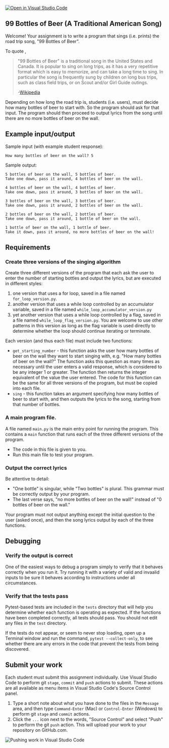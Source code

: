 [![Open in Visual Studio Code](https://classroom.github.com/assets/open-in-vscode-2e0aaae1b6195c2367325f4f02e2d04e9abb55f0b24a779b69b11b9e10269abc.svg)](https://classroom.github.com/online_ide?assignment_repo_id=15285152&assignment_repo_type=AssignmentRepo)
## 99 Bottles of Beer (A Traditional American Song)

Welcome! Your assignment is to write a program that sings (i.e. prints) the road trip song, "99 Bottles of Beer".

To quote ,

> "99 Bottles of Beer" is a traditional song in the United States and Canada. It is popular to sing on long trips, as it has a very repetitive format which is easy to memorize, and can take a long time to sing. In particular the song is frequently sung by children on long bus trips, such as class field trips, or on Scout and/or Girl Guide outings.
>
> -[Wikipedia](http://en.wikipedia.org/wiki/99_Bottles_of_Beer)

Depending on how long the road trip is, students (i.e. users), must decide how many bottles of beer to start with. So the program should ask for that input. The program should then proceed to output lyrics from the song until there are no more bottles of beer on the wall.

## Example input/output

Sample input (with example student response):

```
How many bottles of beer on the wall? 5
```

Sample output:

```
5 bottles of beer on the wall, 5 bottles of beer.
Take one down, pass it around, 4 bottles of beer on the wall.

4 bottles of beer on the wall, 4 bottles of beer.
Take one down, pass it around, 3 bottles of beer on the wall.

3 bottles of beer on the wall, 3 bottles of beer.
Take one down, pass it around, 2 bottles of beer on the wall.

2 bottles of beer on the wall, 2 bottles of beer.
Take one down, pass it around, 1 bottle of beer on the wall.

1 bottle of beer on the wall, 1 bottle of beer.
Take it down, pass it around, no more bottles of beer on the wall!
```

## Requirements

### Create three versions of the singing algorithm

Create three different versions of the program that each ask the user to enter the number of starting bottles and output the lyrics, but are executed in different styles:

1. one version that uses a for loop, saved in a file named `for_loop_version.py`.
1. another version that uses a while loop controlled by an accumulator variable, saved in a file named `while_loop_accumulator_version.py`
1. yet another version that uses a while loop controlled by a flag, saved in a file named `while_loop_flag_version.py`. You are welcome to use other patterns in this version as long as the flag variable is used directly to determine whether the loop should continue iterating or terminate.

Each version (and thus each file) must include two functions:

- `get_starting_number` - this function asks the user how many bottles of beer on the wall they want to start singing with, e.g. "How many bottles of beer on the wall?" The function asks this question as many times as necessary until the user enters a valid response, which is considered to be any integer 1 or greater. The function then returns the integer equivalent of the value the user entered. The code for this function can be the same for all three versions of the program, but must be copied into each file.
- `sing` - this function takes an argument specifying how many bottles of beer to start with, and then outputs the lyrics to the song, starting from that number of bottles.

### A main program file.

A file named `main.py` is the main entry point for running the program. This contains a `main` function that runs each of the three different versions of the program.

- The code in this file is given to you.
- Run this main file to test your program.

### Output the correct lyrics

Be attentive to detail:

- "One bottle" is singular, while "Two bottles" is plural. This grammar must be correctly output by your program.
- The last verse says, "no more bottles of beer on the wall!" instead of "0 bottles of beer on the wall."

Your program must not output anything except the initial question to the user (asked once), and then the song lyrics output by each of the three functions.

## Debugging

### Verify the output is correct

One of the easiest ways to debug a program simply to verify that it behaves correctly when you run it. Try running it with a variety of valid and invaalid inputs to be sure it behaves according to instructions under all circumstances.

### Verify that the tests pass

Pytest-based tests are included in the `tests` directory that will help you determine whether each function is operating as expected. If the functions have been completed correctly, all tests should pass. You should not edit any files in the `test` directory.

If the tests do not appear, or seem to never stop loading, open up a Terminal window and run the command, `pytest --collect-only`, to see whether there are any errors in the code that prevent the tests from being discovered.

## Submit your work

Each student must submit this assignment individually. Use Visual Studio Code to perform git `stage`, `commit` and `push` actions to submit. These actions are all available as menu items in Visual Studio Code's Source Control panel.

1. Type a short note about what you have done to the files in the `Message` area, and then type `Command-Enter` (Mac) or `Control-Enter` (Windows) to perform git `stage` and `commit` actions.
1. Click the `...` icon next to the words, "Source Control" and select "Push" to perform the git `push` action. This will upload your work to your repository on GitHub.com.

![Pushing work in Visual Studio Code](./images/vscode_stage_commit_push.png)
